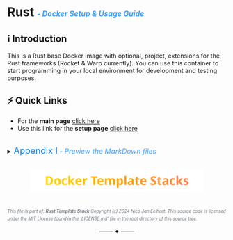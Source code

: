 # Rust <span style="color: #409EFF; font-size: 0.6em; font-style: italic;"> -  Docker Setup & Usage Guide</span>

## ℹ️ Introduction

This is a Rust base Docker image with optional, project, extensions for the Rust frameworks (Rocket & Warp currently).
You can use this container to start programming in your local environment for development and testing purposes. 

## ⚡ Quick Links

- For the **main page** [click here](https://nicojane.github.io/Rust-Development-Template-Stack/)
- Use this link for the **setup page** [click here](https://nicojane.github.io/Rust-Development-Template-Stack/Howtos/howto_create_a_dev_container)

<br>

<details>
<summary class="clickable-summary"> <span class="summary-icon"></span>
    <span style="color: #097df1ff; font-size: 20px;">Appendix I</span> <span style="color: #409EFF; font-size: 16px; font-style: italic;"> -  Preview the MarkDown files </span>
</summary>

#### 📎 Preview the MarkDown files(.md)
>To preview the Markdown (MD) files in this project, one of the best solutions is to open these files in Visual Studio Code (VSC) and install the plugin: **Markdown Preview GitHub Styling** (Tested with version 2.04). Other plugins, or plugins for other programs, may not always work correctly with the file links in the documentation. I use the file link syntax supported by GitHub (Jekyll), which is also compatible with the above-mentioned plugin.
>
> To display the Preview screen in VSC: 
>- Ensure that you are **not** working in ***Restricted mode***.
>- Click on the "file.md" tab and choose: "Open preview." 
>- Alternatively, you can click the 'Open Preview to the Side' button at the top right. 
>
><br>
><a href="https://github.com/mjbvz/vscode-github-markdown-preview-style" target="_blank">Click here for more information on the Markdown Preview GitHub Styling plugin</a>
</details>








<br>

<p align="center">
  <a href="https://nicojane.github.io/Docker-Template-Stacks-Home">
    <img src="assets/images/DTSfooter.svg" alt="DTS Template Stacks" width="400" />
  </a>
</p>

<span style="color: #6d757dff; font-size: 10px; font-style: italic;"> <br>
This file is part of: **Rust Template Stack**
Copyright (c) 2024 Nico Jan Eelhart. This source code is licensed under the MIT License found in the  'LICENSE.md' file in the root directory of this source tree.</span>
</small>
<div align="center"> ─── ✦ ─── </div>